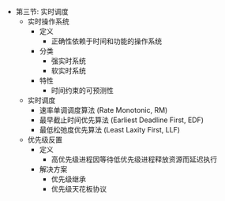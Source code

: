 - 第三节: 实时调度
  - 实时操作系统
    - 定义
      - 正确性依赖于时间和功能的操作系统
    - 分类
      - 强实时系统
      - 软实时系统
    - 特性
      - 时间约束的可预测性
  - 实时调度
    - 速率单调调度算法 (Rate Monotonic, RM)
    - 最早截止时间优先算法 (Earliest Deadline First, EDF)
    - 最低松弛度优先算法 (Least Laxity First, LLF)
  - 优先级反置
    - 定义
      - 高优先级进程因等待低优先级进程释放资源而延迟执行
    - 解决方案
      - 优先级继承
      - 优先级天花板协议
